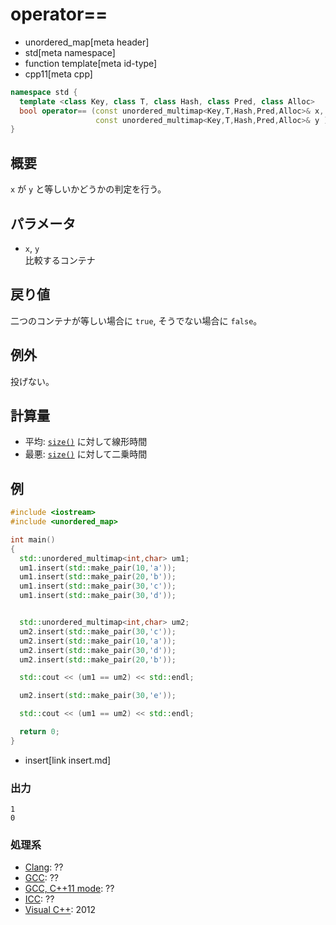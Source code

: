 # operator==
* unordered_map[meta header]
* std[meta namespace]
* function template[meta id-type]
* cpp11[meta cpp]

```cpp
namespace std {
  template <class Key, class T, class Hash, class Pred, class Alloc>
  bool operator== (const unordered_multimap<Key,T,Hash,Pred,Alloc>& x,
                   const unordered_multimap<Key,T,Hash,Pred,Alloc>& y );
}
```

## 概要
`x` が `y` と等しいかどうかの判定を行う。


## パラメータ
- `x`, `y`<br/>
比較するコンテナ


## 戻り値
二つのコンテナが等しい場合に `true`, そうでない場合に `false`。

## 例外
投げない。


## 計算量
- 平均: [`size()`](size.md) に対して線形時間
- 最悪: [`size()`](size.md) に対して二乗時間


## 例
```cpp example
#include <iostream>
#include <unordered_map>

int main()
{
  std::unordered_multimap<int,char> um1;
  um1.insert(std::make_pair(10,'a'));
  um1.insert(std::make_pair(20,'b'));
  um1.insert(std::make_pair(30,'c'));
  um1.insert(std::make_pair(30,'d'));


  std::unordered_multimap<int,char> um2;
  um2.insert(std::make_pair(30,'c'));
  um2.insert(std::make_pair(10,'a'));
  um2.insert(std::make_pair(30,'d'));
  um2.insert(std::make_pair(20,'b'));

  std::cout << (um1 == um2) << std::endl;

  um2.insert(std::make_pair(30,'e'));

  std::cout << (um1 == um2) << std::endl;

  return 0;
}
```
* insert[link insert.md]

### 出力
```
1
0
```

### 処理系
- [Clang](/implementation.md#clang): ??
- [GCC](/implementation.md#gcc): ??
- [GCC, C++11 mode](/implementation.md#gcc): ??
- [ICC](/implementation.md#icc): ??
- [Visual C++](/implementation.md#visual_cpp): 2012




